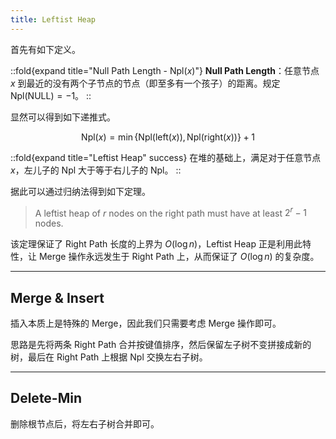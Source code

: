 ```yaml
---
title: Leftist Heap
---
```


首先有如下定义。

::fold{expand title="Null Path Length - $\text{Npl}(x)$"}
**Null Path Length**：任意节点 $x$ 到最近的没有两个子节点的节点（即至多有一个孩子）的距离。规定 $\text{Npl}(\text{NULL}) = -1$。
::

显然可以得到如下递推式。

$$
\text{Npl}(x) = \min\{\text{Npl}(\text{left}(x)), \text{Npl}(\text{right}(x))\} + 1
$$

::fold{expand title="Leftist Heap" success}
在堆的基础上，满足对于任意节点 $x$，左儿子的 $\text{Npl}$ 大于等于右儿子的 $\text{Npl}$。
::

据此可以通过归纳法得到如下定理。

> A leftist heap of $r$ nodes on the right path must have at least $2^r - 1$ nodes.

该定理保证了 Right Path 长度的上界为 $O(\log n)$，Leftist Heap 正是利用此特性，让 Merge 操作永远发生于 Right Path 上，从而保证了 $O(\log n)$ 的复杂度。

---

## Merge & Insert

插入本质上是特殊的 Merge，因此我们只需要考虑 Merge 操作即可。

思路是先将两条 Right Path 合并按键值排序，然后保留左子树不变拼接成新的树，最后在 Right Path 上根据 $\text{Npl}$ 交换左右子树。

---

## Delete-Min

删除根节点后，将左右子树合并即可。

